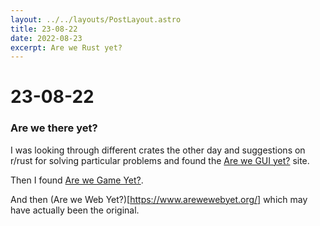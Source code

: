 ```yaml
---
layout: ../../layouts/PostLayout.astro
title: 23-08-22
date: 2022-08-23
excerpt: Are we Rust yet?
---
```


# 23-08-22
### Are we there yet?

I was looking through different crates the other day and suggestions on r/rust for solving particular problems and found the [Are we GUI yet?](https://areweguiyet.com) site.

Then I found [Are we Game Yet?](https://arewegameyet.rs/).

And then (Are we Web Yet?)[https://www.arewewebyet.org/] which may have actually been the original.